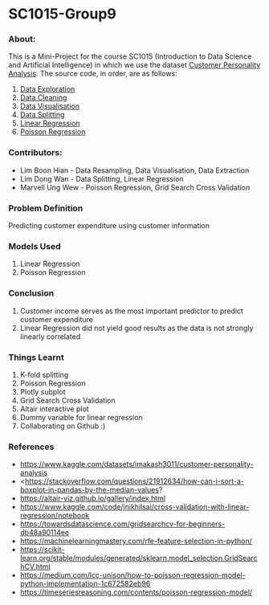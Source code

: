# SC1015-Group9

### About: 
This is a Mini-Project for the course SC1015 (Introduction to Data Science and Artificial Intelligence) in which we use the dataset [Customer Personality Analysis](https://www.kaggle.com/datasets/imakash3011/customer-personality-analysis). The source code, in order, are as follows:
1. [Data Exploration](https://github.com/BoonHianLim/SC1015-Group9/blob/main/Data-exploratory.ipynb)
2. [Data Cleaning](https://github.com/BoonHianLim/SC1015-Group9/blob/main/Data-cleaning.ipynb)
3. [Data Visualisation](https://github.com/BoonHianLim/SC1015-Group9/blob/main/Data-visualization.ipynb)
4. [Data Splitting](https://github.com/BoonHianLim/SC1015-Group9/blob/main/Data-encoding-and-splitting.ipynb)
5. [Linear Regression](https://github.com/BoonHianLim/SC1015-Group9/blob/main/Linear_Regression.ipynb)
6. [Poisson Regression](https://github.com/BoonHianLim/SC1015-Group9/blob/main/Poisson_Regression.ipynb)

### Contributors:
- Lim Boon Hian - Data Resampling, Data Visualisation, Data Extraction
- Lim Dong Wan - Data Splitting, Linear Regression
- Marvell Ung Wew - Poisson Regression, Grid Search Cross Validation

### Problem Definition
Predicting customer expenditure using customer information

### Models Used
1. Linear Regression
2. Poisson Regression

### Conclusion
1. Customer income serves as the most important predictor to predict customer expenditure
2. Linear Regression did not yield good results as the data is not strongly linearly correlated

### Things Learnt
1. K-fold splitting
2. Poisson Regression
3. Plotly subplot
4. Grid Search Cross Validation
5. Altair interactive plot
6. Dummy variable for linear regression
7. Collaborating on Github :)

### References
- <https://www.kaggle.com/datasets/imakash3011/customer-personality-analysis>
- <https://stackoverflow.com/questions/21912634/how-can-i-sort-a-boxplot-in-pandas-by-the-median-values?
- <https://altair-viz.github.io/gallery/index.html>
- <https://www.kaggle.com/code/jnikhilsai/cross-validation-with-linear-regression/notebook>
- <https://towardsdatascience.com/gridsearchcv-for-beginners-db48a90114ee>
- <https://machinelearningmastery.com/rfe-feature-selection-in-python/>
- <https://scikit-learn.org/stable/modules/generated/sklearn.model_selection.GridSearchCV.html>
- <https://medium.com/lcc-unison/how-to-poisson-regression-model-python-implementation-1c672582eb96>
- <https://timeseriesreasoning.com/contents/poisson-regression-model/>
